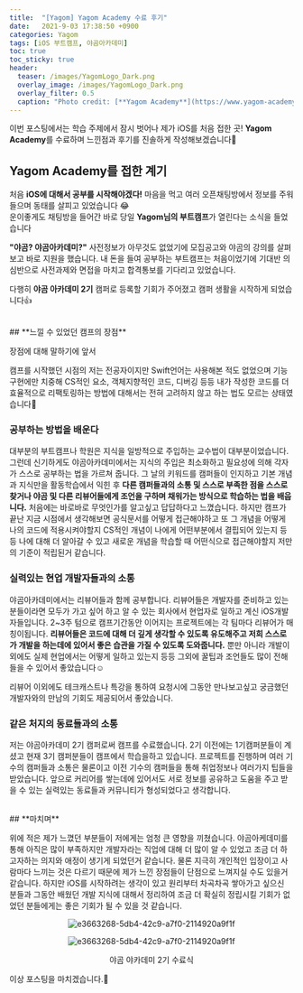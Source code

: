 ```yaml
---
title:  "[Yagom] Yagom Academy 수료 후기"
date:   2021-9-03 17:38:50 +0900
categories: Yagom
tags: [iOS 부트캠프, 야곰아카데미]
toc: true
toc_sticky: true
header:
  teaser: /images/YagomLogo_Dark.png
  overlay_image: /images/YagomLogo_Dark.png
  overlay_filter: 0.5
  caption: "Photo credit: [**Yagom Academy**](https://www.yagom-academy.kr)"
---
```


이번 포스팅에서는 학습 주제에서 잠시 벗어나 제가 iOS를 처음 접한 곳! **Yagom Academy**를 수료하며 느낀점과 후기를 진솔하게 작성해보겠습니다🐻

## **Yagom Academy를 접한 계기**

 처음 **iOS에 대해서 공부를 시작해야겠다!** 마음을 먹고 여러 오픈채팅방에서 정보를 주워들으며 동태를 살피고 있었습니다 😂<br>운이좋게도 채팅방을 들어간 바로 당일 **Yagom님의 부트캠프**가 열린다는 소식을 들었습니다<br>

**"야곰? 야곰아카데미?"**
사전정보가 아무것도 없었기에 모집공고와 야곰의 강의를 살펴보고 바로 지원을 했습니다. 내 돈을 들여 공부하는 부트캠프는 처음이었기에 기대반 의심반으로 사전과제와 면접을 마치고 합격통보를 기다리고 있었습니다.

다행히 **야곰 아카데미 2기** 캠퍼로 등록할 기회가 주어졌고 캠퍼 생활을 시작하게 되었습니다👍


<br>
## **느낄 수 있었던 캠프의 장점**

장점에 대해 말하기에 앞서 

캠프를 시작했던 시점의 저는 전공자이지만 Swift언어는 사용해본 적도 없었으며 기능 구현에만 치중해 CS적인 요소, 객체지향적인 코드, 디버깅 등등 내가 작성한 코드를 더 효율적으로 리팩토링하는 방법에 대해서는 전혀 고려하지 않고 하는 법도 모르는 상태였습니다🙊

### **공부하는 방법을 배운다**

대부분의 부트캠프나 학원은 지식을 일방적으로 주입하는 교수법이 대부분이었습니다. 그런데 신기하게도 야곰아카데미에서는 지식의 주입은 최소화하고 필요성에 의해 각자가 스스로 공부하는 법을 가르쳐 줍니다. 그 날의 키워드를 캠퍼들이 인지하고 기본 개념과 지식만을 활동학습에서 익힌 후 **다른 캠퍼들과의 소통 및 스스로 부족한 점을 스스로 찾거나 야곰 및 다른 리뷰어들에게 조언을 구하며 채워가는 방식으로 학습하는 법을 배웁니다.** 처음에는 바로바로 무엇인가를 알고싶고 답답하다고 느꼈습니다. 하지만 캠프가 끝난 지금 시점에서 생각해보면 공식문서를 어떻게 접근해야하고 또 그 개념을 어떻게 나의 코드에 적용시켜야할지 CS적인 개념이 나에게 어떤부분에서 결핍되어 있는지 등등 나에 대해 더 알아갈 수 있고 새로운 개념을 학습할 때 어떤식으로 접근해야할지 저만의 기준이 적립된거 같습니다. 

### **실력있는 현업 개발자들과의 소통**

야곰아카데미에서는 리뷰어들과 함께 공부합니다. 리뷰어들은 개발자를 준비하고 있는 분들이라면 모두가 가고 싶어 하고 알 수 있는 회사에서 현업자로 일하고 계신 iOS개발자들입니다. 2~3주 텀으로 캠프기간동안 이어지는 프로젝트에는 각 팀마다 리뷰어가 매칭이됩니다. **리뷰어들은 코드에 대해 더 깊게 생각할 수 있도록 유도해주고 저희 스스로가 개발을 하는데에 있어서 좋은 습관을 가질 수 있도록 도와줍니다.** 뿐만 아니라 개발이외에도 실제 현업에서는 어떻게 일하고 있는지 등등 그외에 꿀팁과 조언들도 많이 전해들을 수 있어서 좋았습니다☺️

리뷰어 이외에도 테크캐스트나 특강을 통하여 요청시에 그동안 만나보고싶고 궁금했던 개발자와의 만남의 기회도 제공되어서 좋았습니다.

### **같은 처지의 동료들과의 소통**

저는 야곰아카데미 2기 캠퍼로써 캠프를 수료했습니다. 2기 이전에는 1기캠퍼분들이 계셨고 현재 3기 캠퍼분들이 캠프에서 학습을하고 있습니다. 프로젝트를 진행하며 여러 기수의 캠퍼들과 소통은 물론이고 이전 기수의 캠퍼들을 통해 취업정보나 여러가지 팁들을 받았습니다. 앞으로 커리어를 쌓는데에 있어서도 서로 정보를 공유하고 도움을 주고 받을 수 있는 실력있는 동료들과 커뮤니티가 형성되었다고 생각합니다.


<br>
## **마치며**

위에 적은 제가 느꼈던 부분들이 저에게는 엄청 큰 영향을 끼쳤습니다. 야곰아케데미를 통해 아직은 많이 부족하지만 개발자라는 직업에 대해 더 많이 알 수 있었고 조금 더 하고자하는 의지와 애정이 생기게 되었던거 같습니다. 물론 지극히 개인적인 입장이고 사람마다 느끼는 것은 다르기 때문에 제가 느낀 장점들이 단점으로 느껴지실 수도 있을거 같습니다. 하지만 iOS를 시작하려는 생각이 있고 원리부터 차곡차곡 쌓아가고 싶으신 분들과 그동안 배웠던 개발 지식에 대해서 정리하여 조금 더 확실히 정립시킬 기회가 없었던 분들에게는 좋은 기회가 될 수 있을 것 같습니다.

<p align="center"><img alt="e3663268-5db4-42c9-a7f0-2114920a9f1f" src="https://user-images.githubusercontent.com/56648865/132206885-5baf972a-82ab-4610-94e7-98e1936542d5.png"></p>
<p align="center"><img alt="e3663268-5db4-42c9-a7f0-2114920a9f1f" src="https://user-images.githubusercontent.com/56648865/132244949-410e78cf-b0ee-4f09-ac12-8bed075bbaef.png"></p>
<p align="center">야곰 야카데미 2기 수료식</p>


이상 포스팅을 마치겠습니다.🙈